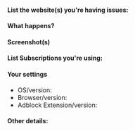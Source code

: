 <!-- 
Easyprivacy requests:
** If a site implements any tracking or monitoring, UA/IP/Geo checks, browser detection, analytics, telemetry, linking to third-partys, pixels, referrers, fingerprinting, event/perf logging etc. Regardless how helpful or needed the script(s) are, it will be blocked in Easyprivacy. Privacy comes first and the block on these scripts will remain in place.

Any additions, changes or removals is at the Authors discretion. 
You're free to counterargue (to a certain point) if you disagree with the decision. 
To avoid being banned, don't constantly re-open or create new (related) issue reports.
-->

<!-- Just include the website URL in the Title line of this issue report -->

#### List the website(s) you're having issues:

<!-- URL(s) for issue on a specific site are **mandatory** -->
<!-- To prevent tracking and being clickable, wrap the website URL in a Code tag please. **mandatory** -->
<!-- Warn with "NSFW" where applicable -->

#### What happens?

<!-- Just a description of the issue when you visit the site. Or steps on reproducing this  -->
<!-- If necessary, post the link of an Adblock Plus issue report. -->

#### Screenshot(s) 

<!-- Screenshot(s) to describe visual issues. -->
<!-- Post **links** instead of Inline Images for screenshots containing Adult material. -->

#### List Subscriptions you're using:

<!-- Which adblock lists are you're using? -->
<!-- e.g. ABP filters, EasyList, EasyPrivacy, Fanboy's Annoyance List, etc. -->

#### Your settings

<!-- Just to ensure there is no issues or conflicts with other webbrowser extensions.
     - Ensure you're running just one Adblock extension only.
     - Disable Noscript, Ghostery, Disconnect, HTTPS Everywhere, Privacy Badger, 
       AntiBanner, VPN extension before reporting (and re-test with them disabled). -->

- OS/version: 
- Browser/version: 
- Adblock Extension/version: 

#### Other details:

<!-- If you suspect certain filters (this helps spending time to debug it manually).
If you have a screen shot of the issue or advert, this will help to highlight it. 
Include anything else that may be helpful (link to an Adblock Plus issue report, filter suggestions, etc.) -->
